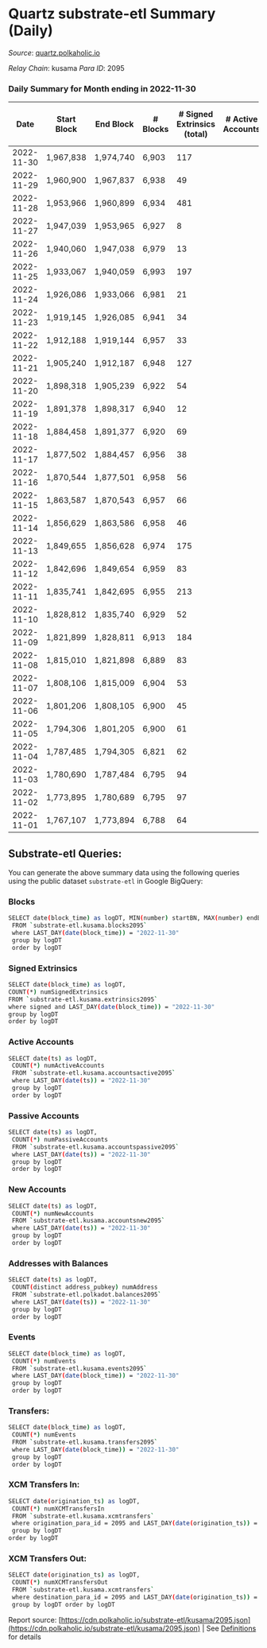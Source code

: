 # Quartz substrate-etl Summary (Daily)

_Source_: [quartz.polkaholic.io](https://quartz.polkaholic.io)

*Relay Chain*: kusama
*Para ID*: 2095



### Daily Summary for Month ending in 2022-11-30


| Date | Start Block | End Block | # Blocks | # Signed Extrinsics (total) | # Active Accounts | # Passive | # New | # Addresses with Balances | # Events | # Transfers | # XCM Transfers In | # XCM Transfers Out | Issues | 
| ---- | ----------- | --------- | -------- | --------------------------- | ----------------- | --------- | ----- | ------------------------- | -------- | ----------- | ------------------ | ------------------- | ------ |
| 2022-11-30 | 1,967,838 | 1,974,740 | 6,903 | 117 |  |  |  | 19,314 | 15,611 | 24 ($1,422.92) |   | 2 ($34.36) |  |
| 2022-11-29 | 1,960,900 | 1,967,837 | 6,938 | 49 |  |  |  |  | 15,187 | 5 ($24.50) |   |   |  |
| 2022-11-28 | 1,953,966 | 1,960,899 | 6,934 | 481 |  |  |  | 19,308 | 17,790 | 436 ($295.82) | 1 ($17.65) |   |  |
| 2022-11-27 | 1,947,039 | 1,953,965 | 6,927 | 8 |  |  |  |  | 14,889 |   |   |   |  |
| 2022-11-26 | 1,940,060 | 1,947,038 | 6,979 | 13 |  |  |  | 19,075 | 15,009 | 5 ($55.45) | 1 ($17.89) |   |  |
| 2022-11-25 | 1,933,067 | 1,940,059 | 6,993 | 197 |  |  |  | 19,074 | 18,992 | 26 ($320.42) | 3 ($33.82) | 1 ($0.07) |  |
| 2022-11-24 | 1,926,086 | 1,933,066 | 6,981 | 21 |  |  |  |  | 15,088 | 2 ($1.11) |   |   |  |
| 2022-11-23 | 1,919,145 | 1,926,085 | 6,941 | 34 |  |  |  |  | 15,141 | 10 ($193.39) |   |   |  |
| 2022-11-22 | 1,912,188 | 1,919,144 | 6,957 | 33 |  |  |  |  | 15,103 | 10 ($487.89) | 1 ($58.94) | 1 ($58.10) |  |
| 2022-11-21 | 1,905,240 | 1,912,187 | 6,948 | 127 |  |  |  |  | 15,757 | 13 ($428.54) |   |   |  |
| 2022-11-20 | 1,898,318 | 1,905,239 | 6,922 | 54 |  |  |  |  | 15,092 | 46 ($2,951.81) |   |   |  |
| 2022-11-19 | 1,891,378 | 1,898,317 | 6,940 | 12 |  |  |  |  | 14,928 | 6 ($15.33) | 1 (-) |   |  |
| 2022-11-18 | 1,884,458 | 1,891,377 | 6,920 | 69 |  |  |  |  | 15,353 | 2 ($5.06) |   |   |  |
| 2022-11-17 | 1,877,502 | 1,884,457 | 6,956 | 38 |  |  |  |  | 15,137 | 17 ($279.63) |   | 3 ($23.53) |  |
| 2022-11-16 | 1,870,544 | 1,877,501 | 6,958 | 56 |  |  |  | 19,038 | 15,274 | 9 ($113.14) |   | 3 ($46.35) |  |
| 2022-11-15 | 1,863,587 | 1,870,543 | 6,957 | 66 |  |  |  | 19,037 | 15,278 | 13 ($272.15) |   | 3 ($39.60) |  |
| 2022-11-14 | 1,856,629 | 1,863,586 | 6,958 | 46 |  |  |  | 19,036 | 15,182 | 18 ($319.46) | 1 ($39.05) |   |  |
| 2022-11-13 | 1,849,655 | 1,856,628 | 6,974 | 175 |  |  |  |  | 16,258 | 44 ($2,038.02) | 1 ($4.37) |   |  |
| 2022-11-12 | 1,842,696 | 1,849,654 | 6,959 | 83 |  |  |  |  | 15,469 | 17 ($963.25) | 2 ($115.30) | 5 ($363.75) |  |
| 2022-11-11 | 1,835,741 | 1,842,695 | 6,955 | 213 |  |  |  |  | 16,393 | 12 ($49.80) | 1 ($7.53) | 1 ($0.61) |  |
| 2022-11-10 | 1,828,812 | 1,835,740 | 6,929 | 52 |  |  |  |  | 15,219 | 13 ($380.21) |   | 3 ($62.39) |  |
| 2022-11-09 | 1,821,899 | 1,828,811 | 6,913 | 184 |  |  |  | 19,009 | 16,101 | 10 ($271.43) | 1 ($7.41) | 3 ($85.22) |  |
| 2022-11-08 | 1,815,010 | 1,821,898 | 6,889 | 83 |  |  |  | 19,004 | 15,639 | 36 ($33,569.79) | 2 ($61.70) | 3 ($119.79) |  |
| 2022-11-07 | 1,808,106 | 1,815,009 | 6,904 | 53 |  |  |  | 18,962 | 15,190 | 26 ($1,280.25) |   | 7 ($262.35) |  |
| 2022-11-06 | 1,801,206 | 1,808,105 | 6,900 | 45 |  |  |  |  | 15,057 | 16 ($147.46) | 1 ($0.41) | 1 ($0.13) |  |
| 2022-11-05 | 1,794,306 | 1,801,205 | 6,900 | 61 |  |  |  |  | 15,374 | 14 ($9,357.56) | 3 ($2,640.72) | 2 ($2,689.50) |  |
| 2022-11-04 | 1,787,485 | 1,794,305 | 6,821 | 62 |  |  |  |  | 15,121 | 8 ($6.85) |   | 1 ($1.36) |  |
| 2022-11-03 | 1,780,690 | 1,787,484 | 6,795 | 94 |  |  |  | 18,925 | 15,165 | 20 ($559.48) | 3 ($70.67) | 3 ($89.46) |  |
| 2022-11-02 | 1,773,895 | 1,780,689 | 6,795 | 97 |  |  |  | 18,919 | 15,217 | 38 ($1,615.58) | 4 ($343.20) | 5 ($356.14) |  |
| 2022-11-01 | 1,767,107 | 1,773,894 | 6,788 | 64 |  |  |  | 18,911 | 14,969 | 31 ($1,451.51) | 2 ($82.41) | 7 ($377.36) |  |

## Substrate-etl Queries:
You can generate the above summary data using the following queries using the public dataset `substrate-etl` in Google BigQuery:

### Blocks
```bash
SELECT date(block_time) as logDT, MIN(number) startBN, MAX(number) endBN, COUNT(*) numBlocks 
 FROM `substrate-etl.kusama.blocks2095`  
 where LAST_DAY(date(block_time)) = "2022-11-30" 
 group by logDT 
 order by logDT
```

### Signed Extrinsics
```bash
SELECT date(block_time) as logDT, 
COUNT(*) numSignedExtrinsics 
FROM `substrate-etl.kusama.extrinsics2095`  
where signed and LAST_DAY(date(block_time)) = "2022-11-30" 
group by logDT 
order by logDT
```

### Active Accounts
```bash
SELECT date(ts) as logDT, 
 COUNT(*) numActiveAccounts 
 FROM `substrate-etl.kusama.accountsactive2095` 
 where LAST_DAY(date(ts)) = "2022-11-30" 
 group by logDT 
 order by logDT
```

### Passive Accounts
```bash
SELECT date(ts) as logDT, 
 COUNT(*) numPassiveAccounts 
 FROM `substrate-etl.kusama.accountspassive2095` 
 where LAST_DAY(date(ts)) = "2022-11-30" 
 group by logDT 
 order by logDT
```

### New Accounts
```bash
SELECT date(ts) as logDT, 
 COUNT(*) numNewAccounts 
 FROM `substrate-etl.kusama.accountsnew2095` 
 where LAST_DAY(date(ts)) = "2022-11-30" 
 group by logDT
 order by logDT
```

### Addresses with Balances
```bash
SELECT date(ts) as logDT,
 COUNT(distinct address_pubkey) numAddress 
 FROM `substrate-etl.polkadot.balances2095` 
 where LAST_DAY(date(ts)) = "2022-11-30" 
 group by logDT 
 order by logDT
```

### Events
```bash
SELECT date(block_time) as logDT, 
 COUNT(*) numEvents 
 FROM `substrate-etl.kusama.events2095` 
 where LAST_DAY(date(block_time)) = "2022-11-30" 
 group by logDT 
 order by logDT
```

### Transfers:
```bash
SELECT date(block_time) as logDT, 
 COUNT(*) numEvents 
 FROM `substrate-etl.kusama.transfers2095` 
 where LAST_DAY(date(block_time)) = "2022-11-30" 
 group by logDT 
 order by logDT
```

### XCM Transfers In:
```bash
SELECT date(origination_ts) as logDT, 
 COUNT(*) numXCMTransfersIn 
 FROM `substrate-etl.kusama.xcmtransfers` 
 where origination_para_id = 2095 and LAST_DAY(date(origination_ts)) = "2022-11-30" 
 group by logDT 
order by logDT
```

### XCM Transfers Out:
```bash
SELECT date(origination_ts) as logDT, 
 COUNT(*) numXCMTransfersOut 
 FROM `substrate-etl.kusama.xcmtransfers` 
 where destination_para_id = 2095 and LAST_DAY(date(origination_ts)) = "2022-11-30" 
 group by logDT order by logDT
```


Report source: [https://cdn.polkaholic.io/substrate-etl/kusama/2095.json](https://cdn.polkaholic.io/substrate-etl/kusama/2095.json) | See [Definitions](/DEFINITIONS.md) for details
